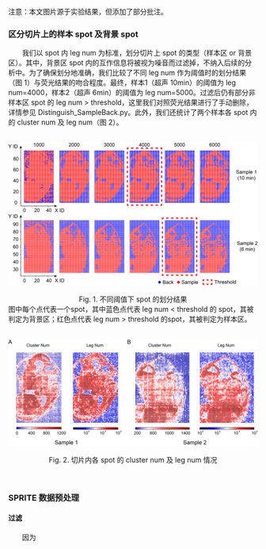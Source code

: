 注意：本文图片源于实验结果，但添加了部分批注。

### 区分切片上的样本 spot 及背景 spot
&emsp;&emsp;我们以 spot 内 leg num 为标准，划分切片上 spot 的类型（样本区 or 背景区）。其中，背景区 spot 内的互作信息将被视为噪音而过滤掉，不纳入后续的分析中。为了确保划分地准确，我们比较了不同 leg num 作为阈值时的划分结果（图 1）与荧光结果的吻合程度。最终，样本1（超声 10min）的阈值为 leg num=4000，样本2（超声 6min）的阈值为 leg num=5000。过滤后仍有部分非样本区 spot 的 leg num &gt; threshold，这里我们对照荧光结果进行了手动删除，详情参见 Distinguish_SampleBack.py。此外，我们还统计了两个样本各 spot 内的 cluster num 及 leg num（图 2）。

<p><br>

<img src="Doc/Fig1_SampleBack.png" alt="fig 1" />
<center>Fig. 1. 不同阈值下 spot 的划分结果</center>
图中每个点代表一个spot，其中蓝色点代表 leg num &lt; threshold 的 spot，其被判定为背景区；红色点代表 leg num &gt; threshold 的spot，其被判定为样本区。

<p><br>

<img src="Doc/Fig2_ClusterNum_LegNum_Spot.png" alt="fig 2" />
<center>Fig. 2. 切片内各 spot 的 cluster num 及 leg num 情况</center>

<p><br>


### SPRITE 数据预处理
#### 过滤
&emsp;&emsp;因为








